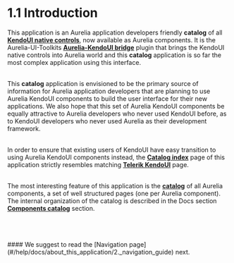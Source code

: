 # 1.1 Introduction
This application is an Aurelia application developers friendly **catalog** of all **[KendoUI native controls](http://demos.telerik.com/kendo-ui/)**, now available as Aurelia components. It is the Aurelia-UI-Toolkits **[Aurelia-KendoUI bridge](https://github.com/aurelia-ui-toolkits/aurelia-kendoui-bridge)** plugin that brings the KendoUI native controls into Aurelia world and this **catalog** application is so far the most complex application using this interface.
<br>
<br>

This **catalog** application is envisioned to be the primary source of information for Aurelia application developers that are planning to use Aurelia KendoUI components to build the user interface for their new applications. We also hope that this set of Aurelia KendoUI components be equally attractive to Aurelia developers who never used KendoUI before, as to KendoUI developers who never used Aurelia as their development framework.
<br>
<br>

In order to ensure that existing users of KendoUI have easy transition to using Aurelia KendoUI components instead, the **[Catalog index](http://aurelia-ui-toolkits.github.io/demo-kendo/#/project-status)** page of this application strictly resembles matching **[Telerik KendoUI](http://demos.telerik.com/kendo-ui/)** page.
<br>
<br>

The most interesting feature of this application is the **[catalog](http://aurelia-ui-toolkits.github.io/demo-kendo/#/samples/grid/basic-use)** of all Aurelia components, a set of well structured pages (one per Aurelia component). The internal organization of the catalog is described in the Docs section **[Components catalog](http://aurelia-ui-toolkits.github.io/demo-kendo/#/help/docs/about_this_application/3._components_catalog)** section.

<br>
<br>
<br>
#### We suggest to read the [Navigation page](#/help/docs/about_this_application/2._navigation_guide) next.


